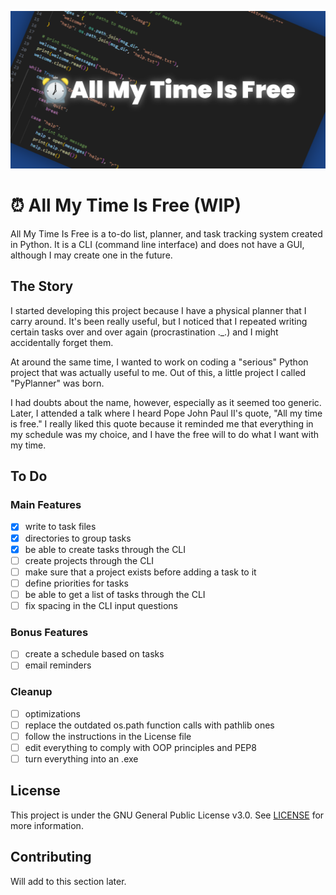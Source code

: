 ![All My Time Is Free](images/cover.png)
# ⏰ All My Time Is Free (WIP)
All My Time Is Free is a to-do list, planner, and task tracking system created in Python.
It is a CLI (command line interface) and does not have a GUI, although I may create one in the future.

## The Story
I started developing this project because I have a physical planner that I carry around.  It's been really useful, but I noticed that I repeated writing certain tasks over and over again (procrastination ._.) and I might accidentally forget them.

At around the same time, I wanted to work on coding a "serious" Python project that was actually useful to me.  Out of this, a little project I called "PyPlanner" was born.

I had doubts about the name, however, especially as it seemed too generic.  Later, I attended a talk where I heard Pope John Paul II's quote, "All my time is free."  I really liked this quote because it reminded me that everything in my schedule was my choice, and I have the free will to do what I want with my time.

## To Do
### Main Features
- [X] write to task files
- [X] directories to group tasks
- [X] be able to create tasks through the CLI
- [ ] create projects through the CLI
- [ ] make sure that a project exists before adding a task to it
- [ ] define priorities for tasks
- [ ] be able to get a list of tasks through the CLI
- [ ] fix spacing in the CLI input questions

### Bonus Features
- [ ] create a schedule based on tasks
- [ ] email reminders

### Cleanup
- [ ] optimizations
- [ ] replace the outdated os.path function calls with pathlib ones
- [ ] follow the instructions in the License file
- [ ] edit everything to comply with OOP principles and PEP8
- [ ] turn everything into an .exe

## License
This project is under the GNU General Public License v3.0.  See [LICENSE](LICENSE) for more information.

## Contributing
Will add to this section later.
